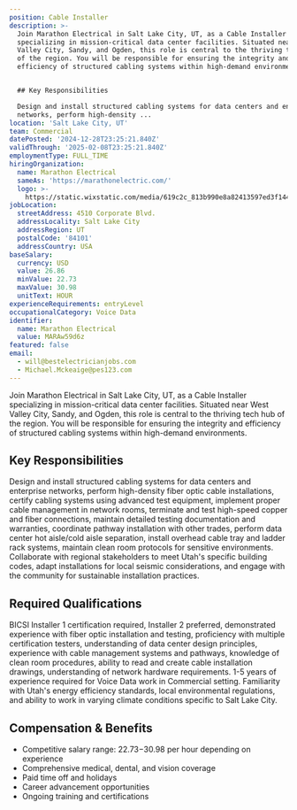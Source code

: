 ```yaml
---
position: Cable Installer
description: >-
  Join Marathon Electrical in Salt Lake City, UT, as a Cable Installer
  specializing in mission-critical data center facilities. Situated near West
  Valley City, Sandy, and Ogden, this role is central to the thriving tech hub
  of the region. You will be responsible for ensuring the integrity and
  efficiency of structured cabling systems within high-demand environments.


  ## Key Responsibilities

  Design and install structured cabling systems for data centers and enterprise
  networks, perform high-density ...
location: 'Salt Lake City, UT'
team: Commercial
datePosted: '2024-12-28T23:25:21.840Z'
validThrough: '2025-02-08T23:25:21.840Z'
employmentType: FULL_TIME
hiringOrganization:
  name: Marathon Electrical
  sameAs: 'https://marathonelectric.com/'
  logo: >-
    https://static.wixstatic.com/media/619c2c_813b990e8a82413597ed3f144ac0cb67~mv2.png/v1/crop/x_0,y_93,w_2420,h_815/fill/w_820,h_276,al_c,q_85,usm_0.33_1.00_0.00,enc_avif,quality_auto/Marathon_Horizontal_Reversed_RGB.png
jobLocation:
  streetAddress: 4510 Corporate Blvd.
  addressLocality: Salt Lake City
  addressRegion: UT
  postalCode: '84101'
  addressCountry: USA
baseSalary:
  currency: USD
  value: 26.86
  minValue: 22.73
  maxValue: 30.98
  unitText: HOUR
experienceRequirements: entryLevel
occupationalCategory: Voice Data
identifier:
  name: Marathon Electrical
  value: MARAw59d6z
featured: false
email:
  - will@bestelectricianjobs.com
  - Michael.Mckeaige@pes123.com
---
```




Join Marathon Electrical in Salt Lake City, UT, as a Cable Installer specializing in mission-critical data center facilities. Situated near West Valley City, Sandy, and Ogden, this role is central to the thriving tech hub of the region. You will be responsible for ensuring the integrity and efficiency of structured cabling systems within high-demand environments.

## Key Responsibilities
Design and install structured cabling systems for data centers and enterprise networks, perform high-density fiber optic cable installations, certify cabling systems using advanced test equipment, implement proper cable management in network rooms, terminate and test high-speed copper and fiber connections, maintain detailed testing documentation and warranties, coordinate pathway installation with other trades, perform data center hot aisle/cold aisle separation, install overhead cable tray and ladder rack systems, maintain clean room protocols for sensitive environments. Collaborate with regional stakeholders to meet Utah's specific building codes, adapt installations for local seismic considerations, and engage with the community for sustainable installation practices.

## Required Qualifications
BICSI Installer 1 certification required, Installer 2 preferred, demonstrated experience with fiber optic installation and testing, proficiency with multiple certification testers, understanding of data center design principles, experience with cable management systems and pathways, knowledge of clean room procedures, ability to read and create cable installation drawings, understanding of network hardware requirements. 1-5 years of experience required for Voice Data work in Commercial setting. Familiarity with Utah's energy efficiency standards, local environmental regulations, and ability to work in varying climate conditions specific to Salt Lake City.

## Compensation & Benefits
- Competitive salary range: $22.73-$30.98 per hour depending on experience
- Comprehensive medical, dental, and vision coverage
- Paid time off and holidays
- Career advancement opportunities
- Ongoing training and certifications